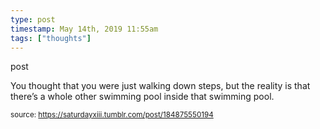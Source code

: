 ```yaml
---
type: post
timestamp: May 14th, 2019 11:55am
tags: ["thoughts"]
---
```

post

                    
You thought that you were just walking down steps, but the reality is that there’s a whole other swimming pool inside that swimming pool.

                
                
                
                
                
                
                                
<small>source: https://saturdayxiii.tumblr.com/post/184875550194</small>